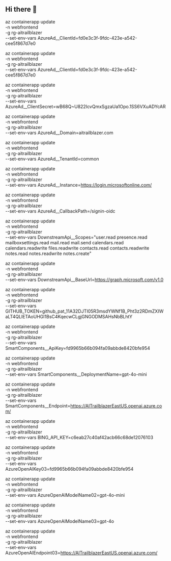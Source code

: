 ## Hi there 👋

<!--
**aitrailblazer/aitrailblazer** is a ✨ _special_ ✨ repository because its `README.md` (this file) appears on your GitHub profile.

Here are some ideas to get you started:

- 🔭 I’m currently working on ...
- 🌱 I’m currently learning ...
- 👯 I’m looking to collaborate on ...
- 🤔 I’m looking for help with ...
- 💬 Ask me about ...
- 📫 How to reach me: ...
- 😄 Pronouns: ...
- ⚡ Fun fact: ...
-->

az containerapp update \
  -n webfrontend \
  -g rg-aitrailblazer \
  --set-env-vars AzureAd__ClientId=fd0e3c3f-9fdc-423e-a542-cee5f867d7e0

az containerapp update \
  -n webfrontend \
  -g rg-aitrailblazer \
  --set-env-vars AzureAd__ClientId=fd0e3c3f-9fdc-423e-a542-cee5f867d7e0

az containerapp update \
  -n webfrontend \
  -g rg-aitrailblazer \
  --set-env-vars AzureAd__ClientSecret=wB68Q~U822IcvQmxSgzaUa1Opo.1SS6VXuADYcAR

az containerapp update \
  -n webfrontend \
  -g rg-aitrailblazer \
  --set-env-vars AzureAd__Domain=aitrailblazer.com

az containerapp update \
  -n webfrontend \
  -g rg-aitrailblazer \
  --set-env-vars AzureAd__TenantId=common

az containerapp update \
  -n webfrontend \
  -g rg-aitrailblazer \
  --set-env-vars AzureAd__Instance=https://login.microsoftonline.com/



az containerapp update \
  -n webfrontend \
  -g rg-aitrailblazer \
  --set-env-vars AzureAd__CallbackPath=/signin-oidc



az containerapp update \
  -n webfrontend \
  -g rg-aitrailblazer \
  --set-env-vars DownstreamApi__Scopes="user.read presence.read mailboxsettings.read mail.read mail.send calendars.read calendars.readwrite files.readwrite contacts.read contacts.readwrite notes.read notes.readwrite notes.create"

az containerapp update \
  -n webfrontend \
  -g rg-aitrailblazer \
  --set-env-vars DownstreamApi__BaseUrl=https://graph.microsoft.com/v1.0


az containerapp update \
  -n webfrontend \
  -g rg-aitrailblazer \
  --set-env-vars GITHUB_TOKEN=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

az containerapp update \
  -n webfrontend \
  -g rg-aitrailblazer \
  --set-env-vars SmartComponents__ApiKey=fd9965b66b094fa09abbde8420bfe954

az containerapp update \
  -n webfrontend \
  -g rg-aitrailblazer \
  --set-env-vars SmartComponents__DeploymentName=gpt-4o-mini

az containerapp update \
  -n webfrontend \
  -g rg-aitrailblazer \
  --set-env-vars SmartComponents__Endpoint=https://AITrailblazerEastUS.openai.azure.com/

az containerapp update \
  -n webfrontend \
  -g rg-aitrailblazer \
  --set-env-vars BING_API_KEY=c6eab27c40af42acb66c68de12076103


az containerapp update \
  -n webfrontend \
  -g rg-aitrailblazer \
  --set-env-vars AzureOpenAIKey03=fd9965b66b094fa09abbde8420bfe954


az containerapp update \
  -n webfrontend \
  -g rg-aitrailblazer \
  --set-env-vars AzureOpenAIModelName02=gpt-4o-mini


az containerapp update \
  -n webfrontend \
  -g rg-aitrailblazer \
  --set-env-vars AzureOpenAIModelName03=gpt-4o

az containerapp update \
  -n webfrontend \
  -g rg-aitrailblazer \
  --set-env-vars AzureOpenAIEndpoint03=https://AITrailblazerEastUS.openai.azure.com/
